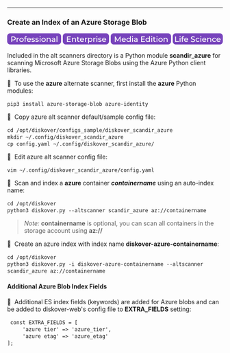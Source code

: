 ___
### Create an Index of an Azure Storage Blob

![Image: Professional Edition Label](images/button_edition_professional.png)&nbsp;![Image: Enterprise Edition Label](images/button_edition_enterprise.png)&nbsp;![Image: AJA Diskover Media Edition Label](images/button_edition_media.png)&nbsp;![Image: Life Science Edition Label](images/button_edition_life_science.png)

Included in the alt scanners directory is a Python module **scandir_azure** for scanning Microsoft Azure Storage Blobs using the Azure Python client libraries.

🔴 &nbsp;To use the **azure** alternate scanner, first install the **azure** Python modules:

```
pip3 install azure-storage-blob azure-identity
```

🔴 &nbsp;Copy azure alt scanner default/sample config file:
```
cd /opt/diskover/configs_sample/diskover_scandir_azure
mkdir ~/.config/diskover_scandir_azure
cp config.yaml ~/.config/diskover_scandir_azure/
```

🔴 &nbsp;Edit azure alt scanner config file:
```
vim ~/.config/diskover_scandir_azure/config.yaml
```

🔴 &nbsp;Scan and index a **azure** container _**containername**_ using an auto-index name:

```
cd /opt/diskover
python3 diskover.py --altscanner scandir_azure az://containername
```
> _Note:_ **containername** is optional, you can scan all containers in the storage account using **az://**

🔴 &nbsp;Create an azure index with index name **diskover-azure-containername**:

```
cd /opt/diskover
python3 diskover.py -i diskover-azure-containername --altscanner scandir_azure az://containername
```

#### Additional Azure Blob Index Fields

🔴 &nbsp;Additional ES index fields (keywords) are added for Azure blobs and can be added to diskover-web's config file to **EXTRA_FIELDS** setting:

```
 const EXTRA_FIELDS = [
     'azure tier' => 'azure_tier',
     'azure etag' => 'azure_etag'
];
```
